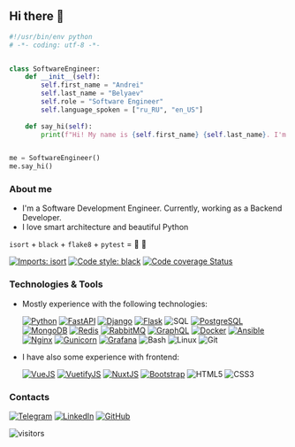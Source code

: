 ## Hi there 👋


```python
#!/usr/bin/env python
# -*- coding: utf-8 -*-


class SoftwareEngineer:
    def __init__(self):
        self.first_name = "Andrei"
        self.last_name = "Belyaev"
        self.role = "Software Engineer"
        self.language_spoken = ["ru_RU", "en_US"]
        
    def say_hi(self):
        print(f"Hi! My name is {self.first_name} {self.last_name}. I'm a {self.role}.")


me = SoftwareEngineer()
me.say_hi()
```
###
### About me
- I'm a Software Development Engineer. Currently, working as a Backend Developer.
- I love smart architecture and beautiful Python

`isort` + `black` + `flake8` + `pytest` = 💚 🐍

[![Imports: isort](https://img.shields.io/badge/%20imports-isort-%231674b1?style=flat&labelColor=ef8336)](https://pycqa.github.io/isort/)
[![Code style: black](https://img.shields.io/badge/code%20style-black-000000.svg)](https://github.com/psf/black)
[![Code coverage Status](https://img.shields.io/badge/codecov-100﹪-00?&logo=Codecov)](https://codecov.io/)

###
### Technologies & Tools
- Mostly experience with the following technologies:
    
    [![Python](https://img.shields.io/badge/-Python-000?&logo=Python)](https://www.python.org/)
    [![FastAPI](https://img.shields.io/badge/-FastAPI-000?&logo=FastAPI)](https://fastapi.tiangolo.com/)
    [![Django](https://img.shields.io/badge/-Django-000?&logo=Django)](https://www.djangoproject.com/)
    [![Flask](https://img.shields.io/badge/-Flask-000?&logo=Flask)](https://flask.palletsprojects.com/en/latest/)
    ![SQL](https://img.shields.io/badge/-SQL-000?&logo=MySQL)
    [![PostgreSQL](https://img.shields.io/badge/-PostgreSQL-000?&logo=PostgreSQL)](https://www.postgresql.org/)
    [![MongoDB](https://img.shields.io/badge/-MongoDB-000?&logo=MongoDB)](https://www.mongodb.com/)
    [![Redis](https://img.shields.io/badge/-Redis-000?&logo=Redis)](https://redis.io/)
    [![RabbitMQ](https://img.shields.io/badge/-RabbitMQ-000?&logo=RabbitMQ)](https://www.rabbitmq.com/)
    [![GraphQL](https://img.shields.io/badge/-GraphQL-000?&logo=GraphQL)](https://graphql.org/)
    [![Docker](https://img.shields.io/badge/-Docker-000?&logo=Docker)](https://www.docker.com/)
    [![Ansible](https://img.shields.io/badge/-Ansible-000?&logo=Ansible)](https://www.ansible.com/)
    [![Nginx](https://img.shields.io/badge/-Nginx-000?&logo=Nginx)](https://nginx.org/)
    [![Gunicorn](https://img.shields.io/badge/-Gunicorn-000?&logo=Gunicorn)](https://gunicorn.org/)
    [![Grafana](https://img.shields.io/badge/-Grafana-000?&logo=grafana)](https://grafana.com/)
    ![Bash](https://img.shields.io/badge/-Shell-000?&logo=gnu-bash)
    ![Linux](https://img.shields.io/badge/-Linux-000?&logo=Linux)
    ![Git](https://img.shields.io/badge/-Git-000?&logo=Git)

- I have also some experience with frontend:
  
  [![VueJS](https://img.shields.io/badge/-Vue.js-000?&logo=Vue.js)](https://vuejs.org/)
  [![VuetifyJS](https://img.shields.io/badge/-Vuetify.js-000?&logo=Vuetify)](https://vuetifyjs.com/en/)
  [![NuxtJS](https://img.shields.io/badge/-Nuxt.js-000?&logo=Nuxt.js)](https://nuxtjs.org/)
  [![Bootstrap](https://img.shields.io/badge/-Bootstrap-000?&logo=Bootstrap)](https://getbootstrap.com/)
  ![HTML5](https://img.shields.io/badge/-HTML5-000?&logo=HTML5)
  ![CSS3](https://img.shields.io/badge/-CSS3-000?&logo=CSS3)

###
### Contacts
[![Telegram](https://img.shields.io/badge/-Telegram-000?&logo=Telegram)](https://t.me/Jeishod)
[![LinkedIn](https://img.shields.io/badge/-LinkedIn-000?&logo=LinkedIn)](https://linkedin.com/in/Jeishod)
[![GitHub](https://img.shields.io/badge/-GitHub-000?&logo=GitHub)](https://github.com/Jeishod)

![visitors](https://visitor-badge.laobi.icu/badge?page_id=Jeishod.Jeishod)
